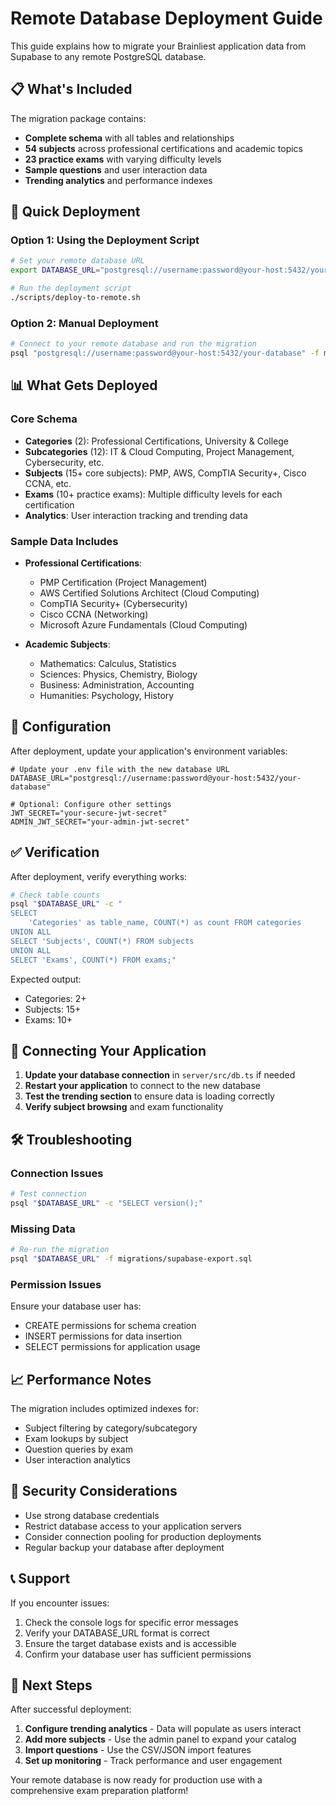 # Remote Database Deployment Guide

This guide explains how to migrate your Brainliest application data from Supabase to any remote PostgreSQL database.

## 📋 What's Included

The migration package contains:
- **Complete schema** with all tables and relationships
- **54 subjects** across professional certifications and academic topics
- **23 practice exams** with varying difficulty levels
- **Sample questions** and user interaction data
- **Trending analytics** and performance indexes

## 🚀 Quick Deployment

### Option 1: Using the Deployment Script

```bash
# Set your remote database URL
export DATABASE_URL="postgresql://username:password@your-host:5432/your-database"

# Run the deployment script
./scripts/deploy-to-remote.sh
```

### Option 2: Manual Deployment

```bash
# Connect to your remote database and run the migration
psql "postgresql://username:password@your-host:5432/your-database" -f migrations/supabase-export.sql
```

## 📊 What Gets Deployed

### Core Schema
- **Categories** (2): Professional Certifications, University & College
- **Subcategories** (12): IT & Cloud Computing, Project Management, Cybersecurity, etc.
- **Subjects** (15+ core subjects): PMP, AWS, CompTIA Security+, Cisco CCNA, etc.
- **Exams** (10+ practice exams): Multiple difficulty levels for each certification
- **Analytics**: User interaction tracking and trending data

### Sample Data Includes
- **Professional Certifications**:
  - PMP Certification (Project Management)
  - AWS Certified Solutions Architect (Cloud Computing)
  - CompTIA Security+ (Cybersecurity)
  - Cisco CCNA (Networking)
  - Microsoft Azure Fundamentals (Cloud Computing)

- **Academic Subjects**:
  - Mathematics: Calculus, Statistics
  - Sciences: Physics, Chemistry, Biology
  - Business: Administration, Accounting
  - Humanities: Psychology, History

## 🔧 Configuration

After deployment, update your application's environment variables:

```env
# Update your .env file with the new database URL
DATABASE_URL="postgresql://username:password@your-host:5432/your-database"

# Optional: Configure other settings
JWT_SECRET="your-secure-jwt-secret"
ADMIN_JWT_SECRET="your-admin-jwt-secret"
```

## ✅ Verification

After deployment, verify everything works:

```bash
# Check table counts
psql "$DATABASE_URL" -c "
SELECT 
    'Categories' as table_name, COUNT(*) as count FROM categories
UNION ALL
SELECT 'Subjects', COUNT(*) FROM subjects
UNION ALL
SELECT 'Exams', COUNT(*) FROM exams;"
```

Expected output:
- Categories: 2+
- Subjects: 15+
- Exams: 10+

## 🔄 Connecting Your Application

1. **Update your database connection** in `server/src/db.ts` if needed
2. **Restart your application** to connect to the new database
3. **Test the trending section** to ensure data is loading correctly
4. **Verify subject browsing** and exam functionality

## 🛠 Troubleshooting

### Connection Issues
```bash
# Test connection
psql "$DATABASE_URL" -c "SELECT version();"
```

### Missing Data
```bash
# Re-run the migration
psql "$DATABASE_URL" -f migrations/supabase-export.sql
```

### Permission Issues
Ensure your database user has:
- CREATE permissions for schema creation
- INSERT permissions for data insertion
- SELECT permissions for application usage

## 📈 Performance Notes

The migration includes optimized indexes for:
- Subject filtering by category/subcategory
- Exam lookups by subject
- Question queries by exam
- User interaction analytics

## 🔐 Security Considerations

- Use strong database credentials
- Restrict database access to your application servers
- Consider connection pooling for production deployments
- Regular backup your database after deployment

## 📞 Support

If you encounter issues:
1. Check the console logs for specific error messages
2. Verify your DATABASE_URL format is correct
3. Ensure the target database exists and is accessible
4. Confirm your database user has sufficient permissions

## 🎯 Next Steps

After successful deployment:
1. **Configure trending analytics** - Data will populate as users interact
2. **Add more subjects** - Use the admin panel to expand your catalog
3. **Import questions** - Use the CSV/JSON import features
4. **Set up monitoring** - Track performance and user engagement

Your remote database is now ready for production use with a comprehensive exam preparation platform!